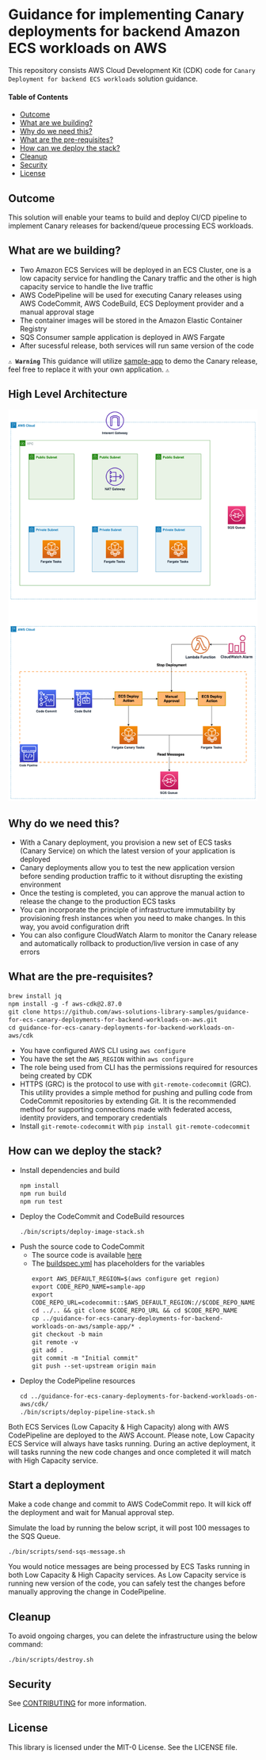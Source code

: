 # Guidance for implementing Canary deployments for backend Amazon ECS workloads on AWS

This repository consists AWS Cloud Development Kit (CDK) code for `Canary Deployment for backend ECS workloads` solution guidance.

#### Table of Contents

* [Outcome](#outcome)
* [What are we building?](#what-are-we-building)
* [Why do we need this?](#why-do-i-need-this)
* [What are the pre-requisites?](#what-are-the-pre-requisites)
* [How can we deploy the stack?](#how-can-i-deploy-the-stack)
* [Cleanup](#cleanup)
* [Security](#security)
* [License](#license)

## Outcome

This solution will enable your teams to build and deploy CI/CD pipeline to implement Canary releases for  backend/queue processing ECS workloads.

## What are we building?

* Two Amazon ECS Services will be deployed in an ECS Cluster, one is a low capacity service for handling the Canary traffic and the other is high capacity service to handle the live traffic
* AWS CodePipeline will be used for executing Canary releases using AWS CodeCommit, AWS CodeBuild, ECS Deployment provider and a manual approval stage
* The container images will be stored in the Amazon Elastic Container Registry
* SQS Consumer sample application is deployed in AWS Fargate
* After sucessful release, both services will run same version of the code

**`⚠️ Warning`** This guidance will utilize [sample-app](sample-app) to demo the Canary release, feel free to replace it with your own application. `⚠️`

## High Level Architecture

![canary-pipeline](./canary-pipeline.png)

## Why do we need this?

* With a Canary deployment, you provision a new set of ECS tasks (Canary Service) on which the latest version of your application is deployed
* Canary deployments allow you to test the new application version before sending production traffic to it without disrupting the existing environment
* Once the testing is completed, you can approve the manual action to release the change to the production ECS tasks
* You can incorporate the principle of infrastructure immutability by provisioning fresh instances when you need to make changes. In this way, you avoid configuration drift
* You can also configure CloudWatch Alarm to monitor the Canary release and automatically rollback to production/live version in case of any errors

## What are the pre-requisites?

```shell
brew install jq
npm install -g -f aws-cdk@2.87.0
git clone https://github.com/aws-solutions-library-samples/guidance-for-ecs-canary-deployments-for-backend-workloads-on-aws.git
cd guidance-for-ecs-canary-deployments-for-backend-workloads-on-aws/cdk
```
* You have configured AWS CLI using `aws configure`
* You have the set the `AWS_REGION` within `aws configure`
* The role being used from CLI has the permissions required for resources being created by CDK
* HTTPS (GRC) is the protocol to use with `git-remote-codecommit` (GRC). This utility provides a simple method for pushing and pulling code from CodeCommit repositories by extending Git. It is the recommended method for supporting connections made with federated access, identity providers, and temporary credentials
* Install `git-remote-codecommit` with `pip install git-remote-codecommit`

## How can we deploy the stack?

* Install dependencies and build
    ```shell
    npm install
    npm run build
    npm run test
    ```
* Deploy the CodeCommit and CodeBuild resources
    ```shell
    ./bin/scripts/deploy-image-stack.sh
    ```
* Push the source code to CodeCommit
  * The source code is available [here](sample-app/README.md)
  * The [buildspec.yml](sample-app/buildspec.yml) has placeholders for the variables
    ```shell
    export AWS_DEFAULT_REGION=$(aws configure get region)
    export CODE_REPO_NAME=sample-app
    export CODE_REPO_URL=codecommit::$AWS_DEFAULT_REGION://$CODE_REPO_NAME
    cd ../.. && git clone $CODE_REPO_URL && cd $CODE_REPO_NAME
    cp ../guidance-for-ecs-canary-deployments-for-backend-workloads-on-aws/sample-app/* .
    git checkout -b main
    git remote -v
    git add .
    git commit -m "Initial commit"
    git push --set-upstream origin main
    ```
* Deploy the CodePipeline resources
    ```shell
    cd ../guidance-for-ecs-canary-deployments-for-backend-workloads-on-aws/cdk/
    ./bin/scripts/deploy-pipeline-stack.sh
    ```

Both ECS Services (Low Capacity & High Capacity) along with AWS CodePipeline are deployed to the AWS Account. Please note, Low Capacity ECS Service will always have tasks running. During an active deployment, it will tasks running the new code changes and once completed it will match with High Capacity service.

## Start a deployment

Make a code change and commit to AWS CodeCommit repo. It will kick off the deployment and wait for Manual approval step.

Simulate the load by running the below script, it will post 100 messages to the SQS Queue.

```shell
./bin/scripts/send-sqs-message.sh
```

You would notice messages are being processed by ECS Tasks running in both Low Capacity & High Capacity services. As Low Capacity service is running new version of the code, you can safely test the changes before manually approving the change in CodePipeline.


## Cleanup

To avoid ongoing charges, you can delete the infrastructure using the below command:

```shell
./bin/scripts/destroy.sh
```

## Security

See [CONTRIBUTING](CONTRIBUTING.md#security-issue-notifications) for more information.

## License

This library is licensed under the MIT-0 License. See the LICENSE file.
